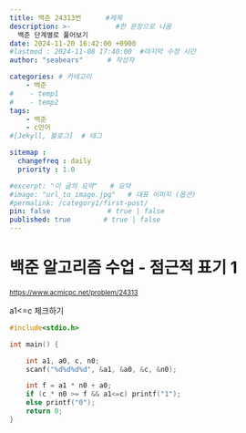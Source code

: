```yaml
---
title: 백준 24313번      #제목
description: >-           #한 문장으로 나옴
  백준 단계별로 풀어보기
date: 2024-11-20 16:42:00 +0900
#lastmod : 2024-11-08 17:40:00  #마지막 수정 시간
author: "seabears"      # 작성자

categories: # 카테고리
    - 백준  
#    - temp1
#    - temp2
tags: 
    - 백준
    - c언어
#[Jekyll, 블로그]  # 태그

sitemap :
  changefreq : daily
  priority : 1.0

#excerpt: "이 글의 요약"   # 요약
#image: "url_to_image.jpg"   # 대표 이미지 (옵션)
#permalink: /category1/first-post/
pin: false              # true | false
published: true        # true | false
---
```


# 백준 알고리즘 수업 - 점근적 표기 1

<small>https://www.acmicpc.net/problem/24313  </small>  

a1<=c 체크하기  

```c
#include<stdio.h>

int main() {

	int a1, a0, c, n0;
	scanf("%d%d%d%d", &a1, &a0, &c, &n0);

	int f = a1 * n0 + a0;
	if (c * n0 >= f && a1<=c) printf("1");
	else printf("0");
	return 0;
}
```


<!--
This is post_template
# 큰 제목
## 중간 제목
### 작은 제목
#### 더 작은 제목
##### 더더 작은 제목
-->


